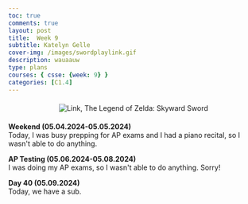 ```yaml
---
toc: true
comments: true
layout: post
title:  Week 9
subtitle: Katelyn Gelle
cover-img: /images/swordplaylink.gif
description: wauaauw
type: plans
courses: { csse: {week: 9} }
categories: [C1.4]
---
```


<div style="text-align: center; margin-top: 20px; margin-bottom: 20px;">
  <img src="{{site.baseurl}}/images/anito/canyouhearmelink.gif" alt="Link, The Legend of Zelda: Skyward Sword" />
</div>  

**Weekend (05.04.2024-05.05.2024)**  
Today, I was busy prepping for AP exams and I had a piano recital, so I wasn't able to do anything.  

**AP Testing (05.06.2024-05.08.2024)**  
I was doing my AP exams, so I wasn't able to do anything. Sorry!  

**Day 40 (05.09.2024)**  
Today, we have a sub.